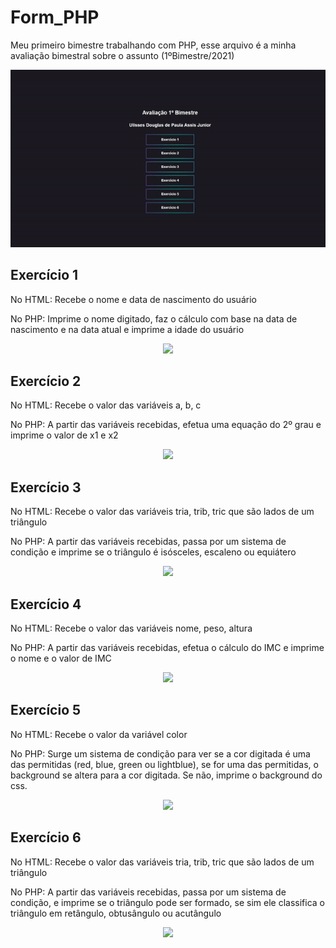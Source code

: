 # Form_PHP
Meu primeiro bimestre trabalhando com PHP, esse arquivo é a minha avaliação bimestral sobre o assunto (1ºBimestre/2021) 
<p align="center">
<img src="assets/index.gif">
<p>
  
## Exercício 1
No HTML: Recebe o nome e data de nascimento do usuário <p> 
No PHP: Imprime o nome digitado, faz o cálculo com base na data de nascimento e na data atual e imprime a idade do usuário
<p align="center">
<img src="assets/.gif">
<p>

## Exercício 2
No HTML: Recebe o valor das variáveis a, b, c <p> 
No PHP: A partir das variáveis recebidas, efetua uma equação do 2º grau e imprime o valor de x1 e x2
<p align="center">
<img src="assets/.gif">
<p>

## Exercício 3
No HTML: Recebe o valor das variáveis tria, trib, tric que são lados de um triângulo <p> 
No PHP: A partir das variáveis recebidas, passa por um sistema de condição e imprime se o triângulo é isósceles, escaleno ou equiátero
<p align="center">
<img src="assets/.gif">
<p>
  
## Exercício 4
No HTML: Recebe o valor das variáveis nome, peso, altura<p> 
No PHP: A partir das variáveis recebidas, efetua o cálculo do IMC e imprime o nome e o valor de IMC
<p align="center">
<img src="assets/.gif">
<p>

## Exercício 5
No HTML: Recebe o valor da variável color <p> 
No PHP: Surge um sistema de condição para ver se a cor digitada é uma das permitidas (red, blue, green ou lightblue), se for uma das permitidas, o background se altera para a cor digitada. Se não, imprime o background do css.
<p align="center">
<img src="assets/.gif">
<p>
  
## Exercício 6
No HTML: Recebe o valor das variáveis tria, trib, tric que são lados de um triângulo <p> 
No PHP: A partir das variáveis recebidas, passa por um sistema de condição, e imprime se o triângulo pode ser formado, se sim ele classifica o triângulo em retângulo, obtusângulo ou acutângulo 
<p align="center">
<img src="assets/.gif">
<p>  

